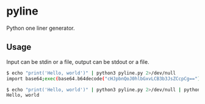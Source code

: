 # pyline

Python one liner generator.

## Usage

Input can be stdin or a file, output can be stdout or a file.

```bash
$ echo "print('Hello, world')" | python3 pyline.py 2>/dev/null
import base64;exec(base64.b64decode("cHJpbnQoJ0hlbGxvLCB3b3JsZCcpCg=="))
```

```bash
$ echo "print('Hello, world')" | python3 pyline.py 2>/dev/null | python3
Hello, world
```
